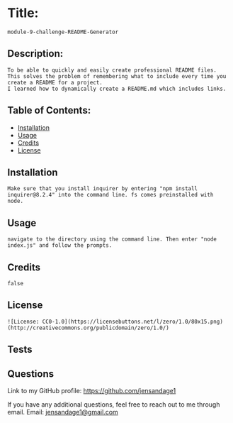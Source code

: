 
# Title:
    module-9-challenge-README-Generator

## Description:
    To be able to quickly and easily create professional README files. 
    This solves the problem of remembering what to include every time you create a README for a project. 
    I learned how to dynamically create a README.md which includes links. 

## Table of Contents:
* [Installation](#installation)
* [Usage](#usage)
* [Credits](#credits)
* [License](#license)

## Installation
    Make sure that you install inquirer by entering "npm install inquirer@8.2.4" into the command line. fs comes preinstalled with node. 

## Usage
    navigate to the directory using the command line. Then enter "node index.js" and follow the prompts. 

## Credits
    false
    

## License
    ![License: CC0-1.0](https://licensebuttons.net/l/zero/1.0/80x15.png)
    (http://creativecommons.org/publicdomain/zero/1.0/)
    

## Tests

## Questions
  Link to my GitHub profile:
  https://github.com/jensandage1

  If you have any additional questions, feel free to reach out to me through email. 
  Email: jensandage1@gmail.com
  
  